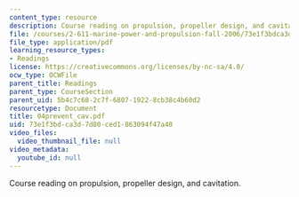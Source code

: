 ```yaml
---
content_type: resource
description: Course reading on propulsion, propeller design, and cavitation.
file: /courses/2-611-marine-power-and-propulsion-fall-2006/73e1f3bdca3d7d80ced1863094f47a40_04prevent_cav.pdf
file_type: application/pdf
learning_resource_types:
- Readings
license: https://creativecommons.org/licenses/by-nc-sa/4.0/
ocw_type: OCWFile
parent_title: Readings
parent_type: CourseSection
parent_uid: 5b4c7c68-2c7f-6807-1922-8cb38c4b60d2
resourcetype: Document
title: 04prevent_cav.pdf
uid: 73e1f3bd-ca3d-7d80-ced1-863094f47a40
video_files:
  video_thumbnail_file: null
video_metadata:
  youtube_id: null
---
```

Course reading on propulsion, propeller design, and cavitation.